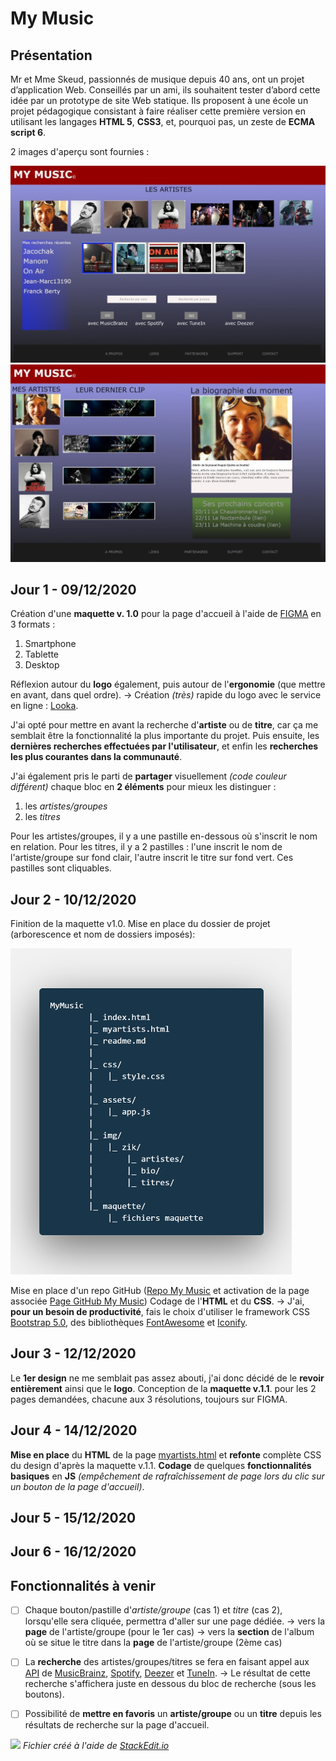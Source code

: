 # My Music
## Présentation
Mr et Mme Skeud, passionnés de musique depuis 40 ans, ont un projet d’application Web. Conseillés par un ami, ils souhaitent tester d’abord cette idée par un prototype de site Web statique. Ils proposent à une école un projet pédagogique consistant à faire réaliser cette première version en utilisant les langages **HTML 5**, **CSS3**, et, pourquoi pas, un zeste de **ECMA script 6**.

2 images d'aperçu sont fournies :

![Page d'accueil](https://github.com/ThGDev/MyMusic/blob/master/maquette/capt-1.jpg?raw=true)
![Page "My Artists"](https://github.com/ThGDev/MyMusic/blob/master/maquette/capt-2.jpg?raw=true)



## Jour 1 - 09/12/2020

Création d'une **maquette v. 1.0** pour la page d'accueil à l'aide de [FIGMA](https://www.figma.com/file/91sB9QX62lBYygXUc4j3z5/MyMusic?node-id=0:1) en 3 formats :

 1. Smartphone
 2. Tablette
 3. Desktop

Réflexion autour du **logo** également, puis autour de l'**ergonomie** (que mettre en avant, dans quel ordre).
→ Création *(très)* rapide du logo avec le service en ligne : [Looka](https://looka.com).

J'ai opté pour mettre en avant la recherche d'**artiste** ou de **titre**, car ça me semblait être la fonctionnalité la plus importante du projet.
Puis ensuite, les **dernières recherches effectuées par l'utilisateur**, et enfin les **recherches les plus courantes dans la communauté**.

J'ai également pris le parti de **partager** visuellement *(code couleur différent)* chaque bloc en **2 éléments** pour mieux les distinguer :

 1. les *artistes/groupes*
 2. les *titres*

Pour les artistes/groupes, il y a une pastille en-dessous où s'inscrit le nom en relation.
Pour les titres, il y a 2 pastilles : l'une inscrit le nom de l'artiste/groupe sur fond clair, l'autre inscrit le titre sur fond vert.
Ces pastilles sont cliquables.

## Jour 2 - 10/12/2020

Finition de la maquette v1.0.
Mise en place du dossier de projet (arborescence et nom de dossiers imposés):

<img src="https://github.com/ThGDev/MyMusic/blob/master/orga_site.png" width="450" />
		
Mise en place d'un repo GitHub ([Repo My Music](https://github.com/ThGDev/MyMusic) et activation de la page associée [Page GitHub My Music](https://thgdev.github.io/MyMusic))
Codage de l'**HTML** et du **CSS**.
→ J'ai, **pour un besoin de productivité**, fais le choix d'utiliser le framework CSS [Bootstrap 5.0](https://getbootstrap.com/docs/5.0/getting-started/introduction/), des bibliothèques [FontAwesome](https://fontawesome.com) et [Iconify](https://iconify.design).

## Jour 3 - 12/12/2020

Le **1er design** ne me semblait pas assez abouti, j'ai donc décidé de le **revoir entièrement** ainsi que le **logo**.
Conception de la **maquette v.1.1**. pour les 2 pages demandées, chacune aux 3 résolutions, toujours sur FIGMA.

## Jour 4 - 14/12/2020

**Mise en place** du **HTML** de la page [myartists.html](https://thgdev.github.i.o/MyMusic/myartists.html) et **refonte** complète CSS du design d'après la maquette v.1.1.
**Codage** de quelques **fonctionnalités basiques** en **JS** *(empêchement de rafraîchissement de page lors du clic sur un bouton de la page d'accueil)*.

## Jour 5 - 15/12/2020



## Jour 6 - 16/12/2020


## Fonctionnalités à venir

 - [ ] Chaque bouton/pastille d'*artiste/groupe* (cas 1) et *titre* (cas 2), lorsqu'elle sera cliquée, permettra d'aller sur une page dédiée.
→ vers la **page** de l'artiste/groupe (pour le 1er cas)
→ vers la **section** de l'album où se situe le titre dans la **page** de l'artiste/groupe (2ème cas)
		
 - [ ] La **recherche** des artistes/groupes/titres se fera en faisant appel aux [API](https://fr.wikipedia.org/wiki/Interface_de_programmation) de [MusicBrainz](https://musicbrainz.org/doc/MusicBrainz_API), [Spotify](https://developer.spotify.com/documentation/web-api/), [Deezer](https://developers.deezer.com/api) et [TuneIn](https://tunein.com/broadcasters/api/).
→ Le résultat de cette recherche s'affichera juste en dessous du bloc de recherche (sous les boutons).

 - [ ] Possibilité de **mettre en favoris** un **artiste/groupe** ou un **titre** depuis les résultats de recherche sur la page d'accueil.


<img src="https://upload.wikimedia.org/wikipedia/commons/thumb/8/87/Light_Bulb_or_Idea_Flat_Icon_Vector.svg/20px-Light_Bulb_or_Idea_Flat_Icon_Vector.svg.png" /> *Fichier créé à l'aide de [StackEdit.io](https://stackedit.io)*